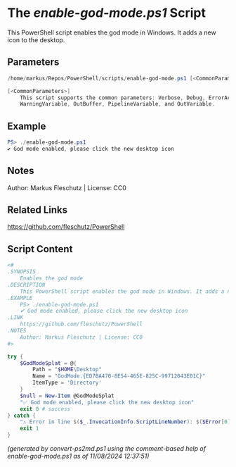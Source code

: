 The *enable-god-mode.ps1* Script
===========================

This PowerShell script enables the god mode in Windows. It adds a new icon to the desktop.

Parameters
----------
```powershell
/home/markus/Repos/PowerShell/scripts/enable-god-mode.ps1 [<CommonParameters>]

[<CommonParameters>]
    This script supports the common parameters: Verbose, Debug, ErrorAction, ErrorVariable, WarningAction, 
    WarningVariable, OutBuffer, PipelineVariable, and OutVariable.
```

Example
-------
```powershell
PS> ./enable-god-mode.ps1
✔ God mode enabled, please click the new desktop icon

```

Notes
-----
Author: Markus Fleschutz | License: CC0

Related Links
-------------
https://github.com/fleschutz/PowerShell

Script Content
--------------
```powershell
<#
.SYNOPSIS
	Enables the god mode
.DESCRIPTION
	This PowerShell script enables the god mode in Windows. It adds a new icon to the desktop.
.EXAMPLE
	PS> ./enable-god-mode.ps1
	✔ God mode enabled, please click the new desktop icon
.LINK
	https://github.com/fleschutz/PowerShell
.NOTES
	Author: Markus Fleschutz | License: CC0
#>

try {
	$GodModeSplat = @{
		Path = "$HOME\Desktop"
		Name = "GodMode.{ED7BA470-8E54-465E-825C-99712043E01C}"
		ItemType = 'Directory'
	}
	$null = New-Item @GodModeSplat
	"✅ God mode enabled, please click the new desktop icon"
	exit 0 # success
} catch {
	"⚠️ Error in line $($_.InvocationInfo.ScriptLineNumber): $($Error[0])"
	exit 1
}
```

*(generated by convert-ps2md.ps1 using the comment-based help of enable-god-mode.ps1 as of 11/08/2024 12:37:51)*
